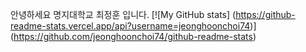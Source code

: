 안녕하세요
명지대학교
최정훈 입니다.
[![My GitHub stats]
(https://github-readme-stats.vercel.app/api?username=jeonghoonchoi74)]
(https://github.com/jeonghoonchoi74/github-readme-stats)
